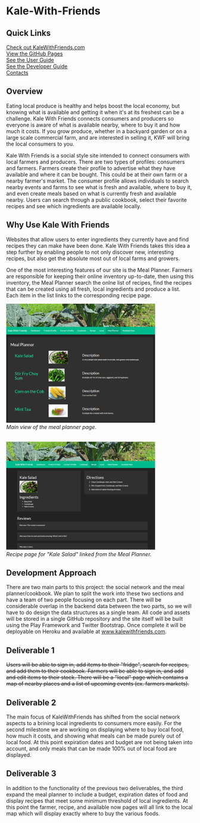# Kale-With-Friends

## Quick Links

<a href="http://www.kalewithfriends.com">Check out KaleWithFriends.com</a><br>
<a href="#">View the GitHub Pages</a><br>
<a href="#">See the User Guide</a><br>
<a href="#">See the Developer Guide</a><br>
<a href="#">Contacts</a><br>

## Overview

Eating local produce is healthy and helps boost the local economy, but knowing what is available and getting it when it's at its freshest can be a challenge. Kale With Friends connects consumers and producers so everyone is aware of what is available nearby, where to buy it and how much it costs. If you grow produce, whether in a backyard garden or on a large scale commercial farm, and are interested in selling it, KWF will bring the local consumers to you.

Kale With Friends is a social style site intended to connect consumers with local farmers and producers. There are two types of profiles: consumers and farmers. Farmers create their profile to advertise what they have available and where it can be bought. This could be at their own farm or a nearby farmer's market. The consumer profile allows individuals to search nearby events and farms to see what is fresh and available, where to buy it, and even create meals based on what is currently fresh and available nearby. Users can search through a public cookbook, select their favorite recipes and see which ingredients are available locally.


## Why Use Kale With Friends

Websites that allow users to enter ingredients they currently have and find recipes they can make have been done. Kale With Friends takes this idea a step further by enabling people to not only discover new, interesting recipes, but also get the absolute most out of local farms and growers. 

One of the most interesting features of our site is the Meal Planner. Farmers are responsible for keeping their online inventory up-to-date, then using this inventory, the Meal Planner search the onlne list of recipes, find the recipes that can be created using all fresh, local ingredients and produce a list. Each item in the list links to the corresponding recipe page.

<img src="meal_planner.png" width="400 px"><br>
<i>Main view of the meal planner page.</i>

<br>
<img src="recipe.png" width="400 px"><br>
<i>Recipe page for "Kale Salad" linked from the Meal Planner.</i>


## Development Approach

There are two main parts to this project: the social network and the meal planner/cookbook. We plan to split the work into these two sections and have a team of two people focusing on each part. There will be considerable overlap in the backend data between the two parts, so we will have to do design the data structures as a single team. All code and assets will be stored in a single GitHub repository and the site itself will be built using the Play Framework and Twitter Bootstrap. Once complete it will be deployable on Heroku and available at <a href="www.kaleiwthfriends.com">www.kalewithfriends.com</a>.

## Deliverable 1
<strike>Users will be able to sign in, add items to their "fridge", search for recipes, and add them to their cookbook. Farmers will be able to sign in, and add and edit items to their stock. There will be a "local" page which contains a map of nearby places and a list of upcoming events (ex. farmers markets).</strike>

## Deliverable 2
The main focus of KaleWithFriends has shifted from the social network aspects to a brining local ingredients to consumers more easily. For the second milestone we are working on displaying where to buy local food, how much it costs, and showing what meals can be made purely out of local food. At this point expiration dates and budget are not being taken into account, and only meals that can be made 100% out of local food are displayed. 

## Deliverable 3
In addition to the functionality of the previous two deliverables, the third expand the meal planner to include a budget, expiration dates of food and display recipes that meet some minimum threshold of local ingredients. At this point the farmer, recipe, and available now pages will all link to the local map which will display exactly where to buy the various foods.
